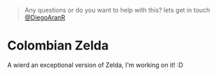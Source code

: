 > Any questions or do you want to help with this? lets get in touch [@DiegoAranR](https://twitter.com/DiegoAranR)


# Colombian Zelda
A wierd an exceptional version of Zelda, I'm working on it! :D
